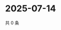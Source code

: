# 2025-07-14

共 0 条

<!-- BEGIN ZHIHUQUESTIONS -->
<!-- 最后更新时间 Mon Jul 14 2025 02:14:37 GMT+0800 (China Standard Time) -->

<!-- END ZHIHUQUESTIONS -->
